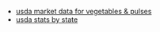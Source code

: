 
- [usda market data for vegetables & pulses](https://www.ers.usda.gov/topics/crops/vegetables-pulses/)
- [usda stats by state](https://www.nass.usda.gov/Statistics_by_State/)